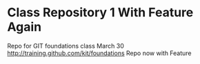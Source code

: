 # Class Repository 1 With Feature Again
Repo for GIT foundations class March 30 http://training.github.com/kit/foundations
Repo now with Feature

